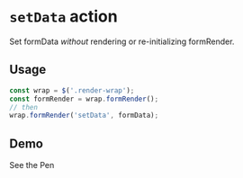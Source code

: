 # `setData` action

Set formData *without* rendering or re-initializing formRender.

## Usage
```javascript
const wrap = $('.render-wrap');
const formRender = wrap.formRender();
// then
wrap.formRender('setData', formData);
```

## Demo
<p data-height="300" data-theme-id="22927" data-slug-hash="MWrgyJV" data-default-tab="js,result" data-user="sudharshan" data-pen-title="formRender: userData" class="codepen">See the Pen</p>

